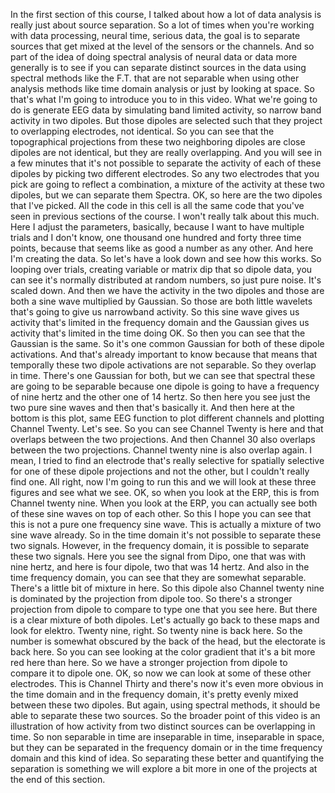  In the first section of this course, I talked about how a lot of data analysis is really just about source separation. So a lot of times when you're working with data processing, neural time, serious data, the goal is to separate sources that get mixed at the level of the sensors or the channels. And so part of the idea of doing spectral analysis of neural data or data more generally is to see if you can separate distinct sources in the data using spectral methods like the F.T. that are not separable when using other analysis methods like time domain analysis or just by looking at space. So that's what I'm going to introduce you to in this video. What we're going to do is generate EEG data by simulating band limited activity, so narrow band activity in two dipoles. But those dipoles are selected such that they project to overlapping electrodes, not identical. So you can see that the topographical projections from these two neighboring dipoles are close dipoles are not identical, but they are really overlapping. And you will see in a few minutes that it's not possible to separate the activity of each of these dipoles by picking two different electrodes. So any two electrodes that you pick are going to reflect a combination, a mixture of the activity at these two dipoles, but we can separate them Spectra. OK, so here are the two dipoles that I've picked. All the code in this cell is all the same code that you've seen in previous sections of the course. I won't really talk about this much. Here I adjust the parameters, basically, because I want to have multiple trials and I don't know, one thousand one hundred and forty three time points, because that seems like as good a number as any other. And here I'm creating the data. So let's have a look down and see how this works. So looping over trials, creating variable or matrix dip that so dipole data, you can see it's normally distributed at random numbers, so just pure noise. It's scaled down. And then we have the activity in the two dipoles and those are both a sine wave multiplied by Gaussian. So those are both little wavelets that's going to give us narrowband activity. So this sine wave gives us activity that's limited in the frequency domain and the Gaussian gives us activity that's limited in the time doing OK. So then you can see that the Gaussian is the same. So it's one common Gaussian for both of these dipole activations. And that's already important to know because that means that temporally these two dipole activations are not separable. So they overlap in time. There's one Gaussian for both, but we can see that spectral these are going to be separable because one dipole is going to have a frequency of nine hertz and the other one of 14 hertz. So then here you see just the two pure sine waves and then that's basically it. And then here at the bottom is this plot, same EEG function to plot different channels and plotting Channel Twenty. Let's see. So you can see Channel Twenty is here and that overlaps between the two projections. And then Channel 30 also overlaps between the two projections. Channel twenty nine is also overlap again. I mean, I tried to find an electrode that's really selective for spatially selective for one of these dipole projections and not the other, but I couldn't really find one. All right, now I'm going to run this and we will look at these three figures and see what we see. OK, so when you look at the ERP, this is from Channel twenty nine. When you look at the ERP, you can actually see both of these sine waves on top of each other. So this I hope you can see that this is not a pure one frequency sine wave. This is actually a mixture of two sine wave already. So in the time domain it's not possible to separate these two signals. However, in the frequency domain, it is possible to separate these two signals. Here you see the signal from Dipo, one that was with nine hertz, and here is four dipole, two that was 14 hertz. And also in the time frequency domain, you can see that they are somewhat separable. There's a little bit of mixture in here. So this dipole also Channel twenty nine is dominated by the projection from dipole too. So there's a stronger projection from dipole to compare to type one that you see here. But there is a clear mixture of both dipoles. Let's actually go back to these maps and look for elektro. Twenty nine, right. So twenty nine is back here. So the number is somewhat obscured by the back of the head, but the electorate is back here. So you can see looking at the color gradient that it's a bit more red here than here. So we have a stronger projection from dipole to compare it to dipole one. OK, so now we can look at some of these other electrodes. This is Channel Thirty and there's now it's even more obvious in the time domain and in the frequency domain, it's pretty evenly mixed between these two dipoles. But again, using spectral methods, it should be able to separate these two sources. So the broader point of this video is an illustration of how activity from two distinct sources can be overlapping in time. So non separable in time are inseparable in time, inseparable in space, but they can be separated in the frequency domain or in the time frequency domain and this kind of idea. So separating these better and quantifying the separation is something we will explore a bit more in one of the projects at the end of this section.